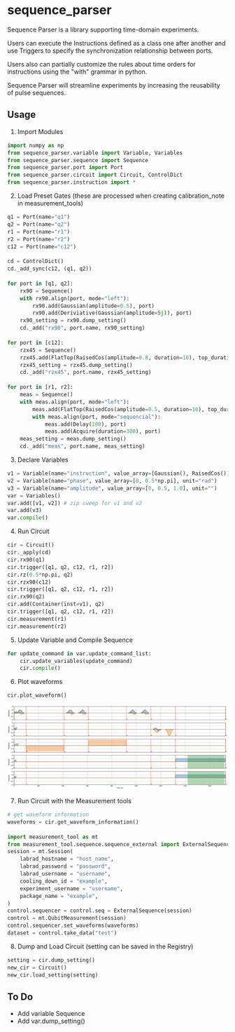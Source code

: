# sequence_parser
Sequence Parser is a library supporting time-domain experiments.


Users can execute the Instructions defined as a class one after another and use Triggers to specify the synchronization relationship between ports.


Users also can partially customize the rules about time orders for instructions using the "with" grammar in python.


Sequence Parser will streamline experiments by increasing the reusability of pulse sequences.

## Usage

1. Import Modules
```python
import numpy as np
from sequence_parser.variable import Variable, Variables
from sequence_parser.sequence import Sequence
from sequence_parser.port import Port
from sequence_parser.circuit import Circuit, ControlDict
from sequence_parser.instruction import *
```

2. Load Preset Gates (these are processed when creating calibration_note in measurement_tools)
```python
q1 = Port(name="q1")
q2 = Port(name="q2")
r1 = Port(name="r1")
r2 = Port(name="r2")
c12 = Port(name="c12")

cd = ControlDict()
cd._add_sync(c12, (q1, q2))

for port in [q1, q2]:
    rx90 = Sequence()
    with rx90.align(port, mode="left"):
        rx90.add(Gaussian(amplitude=0.5), port)
        rx90.add(Deriviative(Gaussian(amplitude=5j)), port)
    rx90_setting = rx90.dump_setting()
    cd._add("rx90", port.name, rx90_setting)
    
for port in [c12]:
    rzx45 = Sequence()
    rzx45.add(FlatTop(RaisedCos(amplitude=0.8, duration=10), top_duration=300), port)
    rzx45_setting = rzx45.dump_setting()
    cd._add("rzx45", port.name, rzx45_setting)

for port in [r1, r2]:
    meas = Sequence()
    with meas.align(port, mode="left"):
        meas.add(FlatTop(RaisedCos(amplitude=0.5, duration=10), top_duration=400), port)
        with meas.align(port, mode="sequencial"):
            meas.add(Delay(100), port)
            meas.add(Acquire(duration=300), port)
    meas_setting = meas.dump_setting()
    cd._add("meas", port.name, meas_setting)
```

3. Declare Variables
```python
v1 = Variable(name="instruction", value_array=[Gaussian(), RaisedCos()], unit="")
v2 = Variable(name="phase", value_array=[0, 0.5*np.pi], unit="rad")
v3 = Variable(name="amplitude", value_array=[0, 0.5, 1.0], unit="")
var = Variables()
var.add([v1, v2]) # zip sweep for v1 and v2
var.add(v3)
var.compile()
```

4. Run Circuit
```python
cir = Circuit()
cir._apply(cd)
cir.rx90(q1)
cir.trigger([q1, q2, c12, r1, r2])
cir.rz(0.5*np.pi, q2)
cir.rzx90(c12)
cir.trigger([q1, q2, c12, r1, r2])
cir.rx90(q2)
cir.add(Container(inst=v1), q2)
cir.trigger([q1, q2, c12, r1, r2])
cir.measurement(r1)
cir.measurement(r2)
```

5. Update Variable and Compile Sequence
```python
for update_command in var.update_command_list:
    cir.update_variables(update_command)
    cir.compile()
```

6. Plot waveforms
```python
cir.plot_waveform()
```
![Pulse sequence](/figures/circuit.png)

7. Run Circuit with the Measurement tools
```python
# get waveform information
waveforms = cir.get_waveform_information()

import measurement_tool as mt
from measurement_tool.sequence.sequence_external import ExternalSequence
session = mt.Session(
    labrad_hostname = "host_name",
    labrad_password = "password",
    labrad_username = "username",
    cooling_down_id = "example",
    experiment_username = "username",
    package_name = "example",
)
control.sequencer = control.seq = ExternalSequence(session)
control = mt.QubitMeasurement(session)
control.sequencer.set_waveforms(waveforms)
dataset = control.take_data("test")
```

8. Dump and Load Circuit (setting can be saved in the Registry)
```python
setting = cir.dump_setting()
new_cir = Circuit()
new_cir.load_setting(setting)
```

## To Do
- Add variable Sequence
- Add var.dump_setting()
